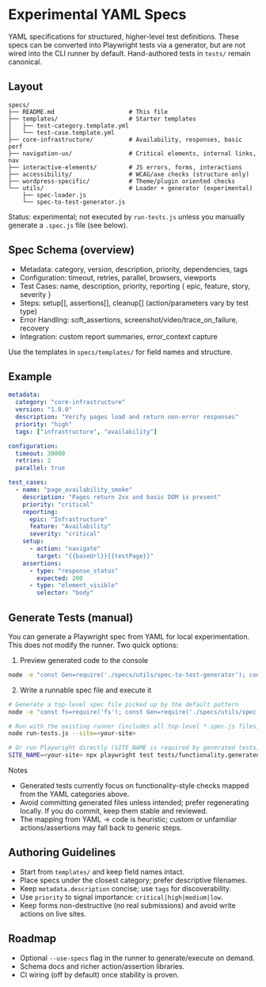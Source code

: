 # Experimental YAML Specs

YAML specifications for structured, higher-level test definitions. These specs can be converted into Playwright tests via a generator, but are not wired into the CLI runner by default. Hand-authored tests in `tests/` remain canonical.

## Layout

```
specs/
├── README.md                     # This file
├── templates/                    # Starter templates
│   ├── test-category.template.yml
│   └── test-case.template.yml
├── core-infrastructure/          # Availability, responses, basic perf
├── navigation-ux/                # Critical elements, internal links, nav
├── interactive-elements/         # JS errors, forms, interactions
├── accessibility/                # WCAG/axe checks (structure only)
├── wordpress-specific/           # Theme/plugin oriented checks
└── utils/                        # Loader + generator (experimental)
    ├── spec-loader.js
    └── spec-to-test-generator.js
```

Status: experimental; not executed by `run-tests.js` unless you manually generate a `.spec.js` file (see below).

## Spec Schema (overview)

- Metadata: category, version, description, priority, dependencies, tags
- Configuration: timeout, retries, parallel, browsers, viewports
- Test Cases: name, description, priority, reporting { epic, feature, story, severity }
- Steps: setup[], assertions[], cleanup[] (action/parameters vary by test type)
- Error Handling: soft_assertions, screenshot/video/trace_on_failure, recovery
- Integration: custom report summaries, error_context capture

Use the templates in `specs/templates/` for field names and structure.

## Example

```yaml
metadata:
  category: "core-infrastructure"
  version: "1.0.0"
  description: "Verify pages load and return non-error responses"
  priority: "high"
  tags: ["infrastructure", "availability"]

configuration:
  timeout: 30000
  retries: 2
  parallel: true

test_cases:
  - name: "page_availability_smoke"
    description: "Pages return 2xx and basic DOM is present"
    priority: "critical"
    reporting:
      epic: "Infrastructure"
      feature: "Availability"
      severity: "critical"
    setup:
      - action: "navigate"
        target: "{{baseUrl}}{{testPage}}"
    assertions:
      - type: "response_status"
        expected: 200
      - type: "element_visible"
        selector: "body"
```

## Generate Tests (manual)

You can generate a Playwright spec from YAML for local experimentation. This does not modify the runner. Two quick options:

1) Preview generated code to the console
```bash
node -e "const Gen=require('./specs/utils/spec-to-test-generator'); const g=new Gen(); console.log(g.generateFunctionalityTest());"
```

2) Write a runnable spec file and execute it
```bash
# Generate a top-level spec file picked up by the default pattern
node -e "const fs=require('fs'); const Gen=require('./specs/utils/spec-to-test-generator'); const g=new Gen(); const code=g.generateFunctionalityTest(); fs.writeFileSync('tests/functionality.generated.spec.js', code); console.log('Wrote tests/functionality.generated.spec.js');"

# Run with the existing runner (includes all top-level *.spec.js files)
node run-tests.js --site=<your-site>

# Or run Playwright directly (SITE_NAME is required by generated tests)
SITE_NAME=<your-site> npx playwright test tests/functionality.generated.spec.js
```

Notes
- Generated tests currently focus on functionality-style checks mapped from the YAML categories above.
- Avoid committing generated files unless intended; prefer regenerating locally. If you do commit, keep them stable and reviewed.
- The mapping from YAML → code is heuristic; custom or unfamiliar actions/assertions may fall back to generic steps.

## Authoring Guidelines

- Start from `templates/` and keep field names intact.
- Place specs under the closest category; prefer descriptive filenames.
- Keep `metadata.description` concise; use `tags` for discoverability.
- Use `priority` to signal importance: `critical|high|medium|low`.
- Keep forms non-destructive (no real submissions) and avoid write actions on live sites.

## Roadmap

- Optional `--use-specs` flag in the runner to generate/execute on demand.
- Schema docs and richer action/assertion libraries.
- CI wiring (off by default) once stability is proven.
